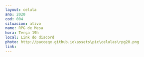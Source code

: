 ```yaml
---
layout: celula
ano: 2020
cod: 004
situacion: ativo
name: RPG de Mesa
hora: Terça 19h
local: Link do discord 
photo: http://pacceqx.github.io\assets\pic\celulas\rpg20.png
link: 
---
```


